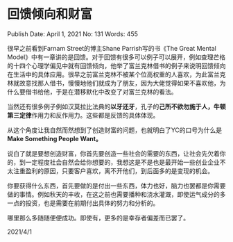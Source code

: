 # 回馈倾向和财富

Publish Date: April 1, 2021
No: 131
Words: 455

很早之前看到Farnam Street的博主Shane Parrish写的书《The Great Mental Model》中有一章讲的是回馈。对于回馈有很多可以例子可以展开，例如查理芒格的十四个心理学偏见中就有回馈倾向，他举了富兰克林借书的例子来说明回馈倾向在生活中的具体应用。很早之前富兰克林不被某个位高权重的人喜欢，为此富兰克林就故意找那人借书，慢慢地他们就成为了朋友，因为大佬觉得如果不喜欢他，为什么要借书给他，于是在潜移默化中改变了对富兰克林的看法。

当然还有很多例子例如汉莫拉比法典的**以牙还牙**，孔子的**己所不欲勿施于人，牛顿第三定律**作用力和反作用力。这些都是反馈的具体体现。

从这个角度让我自然而然想到了创造财富的问题，也就明白了YC的口号为什么是**Make Something People Want。**

说白了就是要想创造财富，你首先要创造一些社会的需要的东西，让社会先欠着你的，到一定程度社会自然会给你想要的，我想这是不是也是最开始一些创业企业不太注重盈利的原因，只要客户喜欢，离不开他们，到后面多的是变现的机会。

你要获得什么东西，首先要做的是付出一些东西，体力也好，脑力也罢都是你需要做的事情。例如秋天的丰收，在这之前也需要播种和浇水灌溉，即使运气成分的多一点的投资，也是需要在前期付出具体的努力和分析的。

哪里那么多随随便便成功。即使有，更多的是幸存者偏差而已罢了。

2021/4/1
